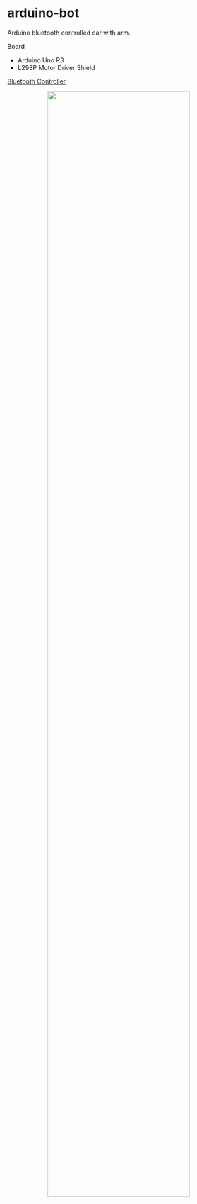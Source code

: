 # arduino-bot
Arduino bluetooth controlled car with arm.

Board
- Arduino Uno R3
- L298P Motor Driver Shield


[Bluetooth Controller](https://play.google.com/store/apps/details?id=com.gecreative.allinonearduinocontroller&hl=en&gl=US)

<p align="center"><img width="80%" src="img/arm_mode.jpg /></p>
<p align="center"><img width="80%" src="img/car_mode.jpg /></p>
